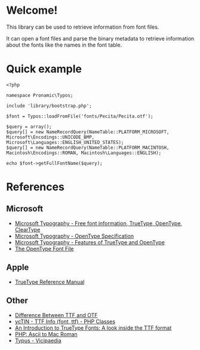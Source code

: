 # Welcome! #

This library can be used to retrieve information from font files.

It can open a font files and parse the binary metadata to retrieve information about the fonts like the names in the font table.

# Quick example #

```
<?php

namespace Pronamic\Typos;

include 'library/bootstrap.php';

$font = Typos::loadFromFile('fonts/Pecita/Pecita.otf');

$query = array();
$query[] = new NameRecordQuery(NameTable::PLATFORM_MICROSOFT, Microsoft\Encodings::UNICODE_BMP, Microsoft\Languages::ENGLISH_UNITED_STATES);
$query[] = new NameRecordQuery(NameTable::PLATFORM_MACINTOSH, Macintosh\Encodings::ROMAN, Macintosh\Languages::ENGLISH);

echo $font->getFullFontName($query);

```

# References #

## Microsoft ##

  * [Microsoft Typography - Free font information, TrueType, OpenType, ClearType](http://www.microsoft.com/typography/default.mspx)
  * [Microsoft Typography - OpenType Specification](http://www.microsoft.com/typography/otspec/)
  * [Microsoft Typography - Features of TrueType and OpenType](http://www.microsoft.com/typography/SpecificationsOverview.mspx)
  * [The OpenType Font File](http://www.microsoft.com/typography/otspec/otff.htm)

## Apple ##

  * [TrueType Reference Manual](http://developer.apple.com/fonts/ttrefman/)

## Other ##

  * [Difference Between TTF and OTF](http://www.differencebetween.net/technology/difference-between-ttf-and-otf/)
  * [ycTIN - TTF Info (font, ttf) - PHP Classes](http://www.phpclasses.org/package/5229-PHP-Retrieve-information-from-TrueType-font-files.html)
  * [An Introduction to TrueType Fonts: A look inside the TTF format](http://scripts.sil.org/IWS-Chapter08)
  * [PHP: Ascii to Mac Roman](http://www.bluemind.org/tips-a-tricks/6-programming/8-php-ascii-to-mac-roman.html)
  * [Typus - Vicipaedia](http://la.wikipedia.org/wiki/Typus)